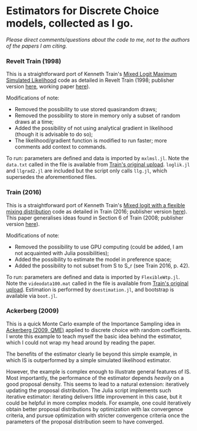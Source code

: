 # Estimators for Discrete Choice models, collected as I go. 

*Please direct comments/questions about the code to me, not to the authors of the papers I am citing.*

### Revelt Train (1998)
This is a straightforward port of Kenneth Train's [Mixed Logit Maximum Simulated Likelihood](https://eml.berkeley.edu/Software/abstracts/train1006mxlmsl.html) code
as detailed in Revelt Train (1998; publisher version [here](https://www.mitpressjournals.org/doi/10.1162/003465398557735), working paper [here](https://eml.berkeley.edu/wp/train0797b.pdf)). 

Modifications of note: 
- Removed the possibility to use stored quasirandom draws;
- Removed the possibility to store in memory only a subset of random draws at a time;
- Added the possibility of not using analytical gradient in likelihood (though it is advisable to do so);
- The likelihood/gradient function is modified to run faster; more comments add context to commands.

To run: parameters are defined and data is imported by `mxlmsl.jl`. Note the `data.txt` called in the file is available from [Train's original upload](https://eml.berkeley.edu/Software/source_code/train_mxlmsl_06.zip). `loglik.jl` and `llgrad2.jl` are included but the script only calls `llg.jl`, which supersedes the aforementioned files.

### Train (2016)
This is a straightforward port of Kenneth Train's [Mixed logit with a flexible mixing distribution](https://eml.berkeley.edu/~train/flexsplash.html) code
as detailed in Train (2016; publisher version [here](https://eml.berkeley.edu/~train/flexible.pdf)). This paper generalises ideas found in Section 6 of Train (2008; publisher version [here](https://eml.berkeley.edu/~train/EMtrain.pdf)).

Modifications of note: 
- Removed the possibility to use GPU computing (could be added, I am not acquainted with Julia possibilities);
- Added the possibility to estimate the model in preference space;
- Added the possibility to not subset from S to S_r (see Train 2016, p. 42).

To run: parameters are defined and data is imported by `FlexibleWtp.jl`. Note the `videodata100.mat` called in the file is available from [Train's original upload](http://eml.berkeley.edu/~train/flexcodes.zip). Estimation is performed by `doestimation.jl`, and bootstrap is available via `boot.jl`. 

### Ackerberg (2009)
This is a quick Monte Carlo example of the Importance Sampling idea in [Ackerberg (2009, QME)](https://link.springer.com/article/10.1007/s11129-009-9074-z) applied to discrete choice with random coefficients. I wrote this example to teach myself the basic idea behind the estimator, which I could not wrap my head around by reading the paper. 

The benefits of the estimator clearly lie beyond this simple example, in which IS is outperformed by a simple simulated likelihood estimator. 

However, the example is complex enough to illustrate general features of IS. 
Most importantly, the performance of the estimator depends *heavily* on a good proposal density.
This seems to lead to a natural extension: iteratively updating the proposal distribution. 
The Julia script implements such iterative estimator: iterating delivers little improvement in this case, but it could be helpful in more complex models. 
For example, one could iteratively obtain better proposal distributions by optimization with lax convergence criteria, and pursue optimization with stricter convergence criteria once the parameters of the proposal distribution seem to have converged.


